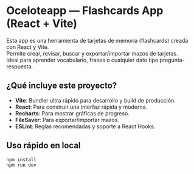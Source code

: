 # Oceloteapp — Flashcards App (React + Vite)

Esta app es una herramienta de tarjetas de memoria (flashcards) creada con React y Vite.  
Permite crear, revisar, buscar y exportar/importar mazos de tarjetas.  
Ideal para aprender vocabulario, frases o cualquier dato tipo pregunta-respuesta.

## ¿Qué incluye este proyecto?

- **Vite**: Bundler ultra rápido para desarrollo y build de producción.
- **React**: Para construir una interfaz rápida y moderna.
- **Recharts**: Para mostrar gráficas de progreso.
- **FileSaver**: Para exportar/importar mazos.
- **ESLint**: Reglas recomendadas y soporte a React Hooks.

## Uso rápido en local

```bash
npm install
npm run dev
